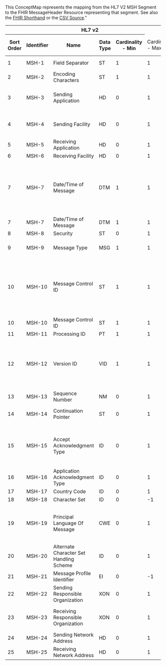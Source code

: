 
This ConceptMap represents the mapping from the HL7 V2 MSH Segment to the FHIR MessageHeader Resource representing that segment. See also the <a href='https://github.com/HL7/v2-to-fhir/blob/master/tank/Segment MSH to MessageHeader.fsh'>FHIR Shorthand</a> or the <a href='https://github.com/HL7/v2-to-fhir/blob/master/mappings/'>CSV Source</a>."
<table class='grid'><thead>
<tr><th colspan='6'>HL7 v2</th><th colspan='3'>Condition (IF True, args)</th><th colspan='7'>HL7 FHIR</th><th>&#xA0;</th><th>Comments</th></tr>
<tr><th>Sort Order</th><th>Identifier</th><th>Name</th><th>Data Type</th><th>Cardinality - Min</th><td style='border-right: 2px'>Cardinality - Max</td><th>Computable ANTLR</th><th>Computable FHIRPath</th><td style='border-right: 2px'>Narrative</td><th>FHIR Attribute</th><th>Data Type</th><th>Cardinality - Min</th><td style='border-right: 2px'>Cardinality - Max</td><th>Data Type Mapping</th><th colspan='3'>Vocabulary Mapping (IS, ID, CE, CNE, CWE)</th></tr></thead>
<tbody>
<tr><td>1</td><td>MSH-1</td><td>Field Separator</td><td>ST</td><td>1</td><td style='border-right: 2px'>1</td><td></td><td></td><td style='border-right: 2px'></td><td></td><td></td><td></td><td></td><td></td><td></td><td></td><td></td><td>Field separators are not used in FHIR. Either XML or JSON or ....</td></tr>
<tr><td>2</td><td>MSH-2</td><td>Encoding Characters</td><td>ST</td><td>1</td><td style='border-right: 2px'>1</td><td></td><td></td><td style='border-right: 2px'></td><td></td><td></td><td></td><td></td><td></td><td></td><td></td><td></td><td>Encoding characters are not used in FHIR.</td></tr>
<tr><td>3</td><td>MSH-3</td><td>Sending Application</td><td>HD</td><td>0</td><td style='border-right: 2px'>1</td><td></td><td></td><td style='border-right: 2px'></td><td>MessageHeader.source</td><td></td><td>BackboneElement</td><td>1</td><td>1</td><td>HD[MSH-3]</td><td></td><td></td><td>Example: MSH|^~%|LAB^2.16.840.1.113883.3.987.1^ISO|...
Example: MSH|^~%|LAB|…
How do we populate this if MSH-3 is not valued?</td></tr>
<tr><td>4</td><td>MSH-4</td><td>Sending Facility</td><td>HD</td><td>0</td><td style='border-right: 2px'>1</td><td></td><td></td><td style='border-right: 2px'></td><td>MessageHeader.sender(Organization)</td><td></td><td>Reference(Organization)</td><td>0</td><td>1</td><td>HD[Organization]</td><td></td><td></td><td>How do we populate this if MSH-4 is not valued?
How do we represent HD and identifiers? Need to work with InM.
Should consider aligning sender/receiver constructs.
Open gForge to request that </td></tr>
<tr><td>5</td><td>MSH-5</td><td>Receiving Application</td><td>HD</td><td>0</td><td style='border-right: 2px'>1</td><td></td><td></td><td style='border-right: 2px'></td><td>MessageHeader.destination[1]</td><td></td><td>BackboneElement</td><td>0</td><td>-1</td><td>HD[MSH-5]</td><td></td><td></td><td>Example: MSH...|RH^2.16.840.1.113883.632.3^ISO|...</td></tr>
<tr><td>6</td><td>MSH-6</td><td>Receiving Facility</td><td>HD</td><td>0</td><td style='border-right: 2px'>1</td><td></td><td></td><td style='border-right: 2px'></td><td>MessageHeader.destination[1].receiver(Organization)</td><td></td><td>Reference(Organization)</td><td>0</td><td>1</td><td>HD[MSH-6]</td><td></td><td></td><td></td></tr>
<tr><td>7</td><td>MSH-7</td><td>Date/Time of Message</td><td>DTM</td><td>1</td><td style='border-right: 2px'>1</td><td></td><td></td><td style='border-right: 2px'></td><td></td><td>MessageHeader.#ext-timestamp#</td><td>dateTime</td><td></td><td></td><td></td><td></td><td></td><td>If a message is always conveyed in a Bundle, then Bundle.timestamp could work. However, Bundle.timestamp may be better used to reflect the conversion.

See https://chat.fhir.org/#narrow/stream/179188-v2-to.20FHIR/topic/MessageHeader.2Etimestamp for a discussion on this topic.</td></tr>
<tr><td>7</td><td>MSH-7</td><td>Date/Time of Message</td><td>DTM</td><td>1</td><td style='border-right: 2px'>1</td><td></td><td></td><td style='border-right: 2px'></td><td>Bundle.timestamp=MSH-7</td><td></td><td></td><td></td><td></td><td></td><td></td><td></td><td></td></tr>
<tr><td>8</td><td>MSH-8</td><td>Security</td><td>ST</td><td>0</td><td style='border-right: 2px'>1</td><td></td><td></td><td style='border-right: 2px'></td><td>MessageHeader.meta.security</td><td></td><td>string</td><td>0</td><td>-1</td><td></td><td></td><td></td><td></td></tr>
<tr><td>9</td><td>MSH-9</td><td>Message Type</td><td>MSG</td><td>1</td><td style='border-right: 2px'>1</td><td></td><td></td><td style='border-right: 2px'></td><td>MessageHeader.event.coding</td><td></td><td>coding</td><td>1</td><td>1</td><td>MSG</td><td>Message Type[MSG.1+ MSG.2]</td><td></td><td>Set up time with InM.  Set up mapping tables for all components (message code, trigger event, structure)</td></tr>
<tr><td>10</td><td>MSH-10</td><td>Message Control ID</td><td>ST</td><td>1</td><td style='border-right: 2px'>1</td><td></td><td></td><td style='border-right: 2px'></td><td>Bundle.identifier</td><td></td><td>identifier</td><td>0</td><td>-1</td><td>ST[Identifier]</td><td></td><td></td><td>Need a gForge to request a MessageHeader.identifier (https://gforge.hl7.org/gf/project/fhir/tracker/?action=TrackerItemEdit&amp;tracker_item_id=20704&amp;start=0)
Note that if a message is part of a batch, then the MSH goes to a "sub-bundle"..
Note that as messages switch from V2 to FHIR and the response back from FHIR to V2, the "mapping engine" needs to track the actual MSH.10.00.00 value and Bundle.identifier value to connect responses correctly.</td></tr>
<tr><td>10</td><td>MSH-10</td><td>Message Control ID</td><td>ST</td><td>1</td><td style='border-right: 2px'>1</td><td></td><td></td><td style='border-right: 2px'></td><td>Bundle.type="message"</td><td></td><td></td><td></td><td></td><td></td><td></td><td></td><td></td></tr>
<tr><td>11</td><td>MSH-11</td><td>Processing ID</td><td>PT</td><td>1</td><td style='border-right: 2px'>1</td><td></td><td></td><td style='border-right: 2px'></td><td>MessageHeader.meta.tag</td><td></td><td>coding</td><td>0</td><td>-1</td><td>PT</td><td></td><td></td><td></td></tr>
<tr><td>12</td><td>MSH-12</td><td>Version ID</td><td>VID</td><td>1</td><td style='border-right: 2px'>1</td><td></td><td></td><td style='border-right: 2px'></td><td></td><td></td><td></td><td></td><td></td><td></td><td></td><td></td><td>We agreed that the version of the v2 message that was used to transform into FHIR is addressed through Provenance.  Either the Provenance instance representing the original message can include in Provenance.entity.what a binary of the total original message, or the proposed MessageHeader.identifier containing MSH-10 provides the link to the original message.</td></tr>
<tr><td>13</td><td>MSH-13</td><td>Sequence Number</td><td>NM</td><td>0</td><td style='border-right: 2px'>1</td><td></td><td></td><td style='border-right: 2px'></td><td></td><td></td><td></td><td></td><td></td><td></td><td></td><td></td><td></td></tr>
<tr><td>14</td><td>MSH-14</td><td>Continuation Pointer</td><td>ST</td><td>0</td><td style='border-right: 2px'>1</td><td></td><td></td><td style='border-right: 2px'></td><td></td><td></td><td></td><td></td><td></td><td></td><td></td><td></td><td>There is no continuation pointer concept in FHIR.  When a continuation is used, the mapper needs to continue to obtain the additional data that is defined in the mappings.</td></tr>
<tr><td>15</td><td>MSH-15</td><td>Accept Acknowledgment Type</td><td>ID</td><td>0</td><td style='border-right: 2px'>1</td><td></td><td></td><td style='border-right: 2px'></td><td></td><td>MessageHeader.#ext-acceptAcknowledgementType#</td><td></td><td></td><td></td><td></td><td>Acknowledgements</td><td></td><td>Check what LRI/LOI terminology is and use that.

We should consider creating MessageDefinition resources for each message type (and presumably response patterns (MSH-15/16 combinations)) which explicitly list out allowedResponse values</td></tr>
<tr><td>16</td><td>MSH-16</td><td>Application Acknowledgment Type</td><td>ID</td><td>0</td><td style='border-right: 2px'>1</td><td></td><td></td><td style='border-right: 2px'></td><td></td><td>MessageHeader.#ext-applicationAcknowledgementType#</td><td></td><td></td><td></td><td></td><td>Acknowledgements</td><td></td><td>Check what LRI/LOI terminology is and use that.</td></tr>
<tr><td>17</td><td>MSH-17</td><td>Country Code</td><td>ID</td><td>0</td><td style='border-right: 2px'>1</td><td></td><td></td><td style='border-right: 2px'></td><td>MessageHeader.sender(Organization.address.country)</td><td></td><td></td><td></td><td></td><td></td><td>Countries</td><td></td><td></td></tr>
<tr><td>18</td><td>MSH-18</td><td>Character Set</td><td>ID</td><td>0</td><td style='border-right: 2px'>-1</td><td></td><td></td><td style='border-right: 2px'></td><td></td><td></td><td></td><td></td><td></td><td></td><td></td><td></td><td></td></tr>
<tr><td>19</td><td>MSH-19</td><td>Principal Language Of Message</td><td>CWE</td><td>0</td><td style='border-right: 2px'>1</td><td></td><td></td><td style='border-right: 2px'></td><td>MessageHeader.language</td><td></td><td>code</td><td>0</td><td>1</td><td>CWE[Code]</td><td>Language</td><td></td><td>This does only cover the MessageHeader resource. Need to have clarity that if other resources that are part of the message that do not have Resource.meta.language valued, then it is assumed to follow MessageHeader.meta.language?? Doesn't seem RESTful, so what is the default for Resource.meta.language?</td></tr>
<tr><td>20</td><td>MSH-20</td><td>Alternate Character Set Handling Scheme</td><td>ID</td><td>0</td><td style='border-right: 2px'>1</td><td></td><td></td><td style='border-right: 2px'></td><td></td><td></td><td></td><td></td><td></td><td></td><td></td><td></td><td></td></tr>
<tr><td>21</td><td>MSH-21</td><td>Message Profile Identifier</td><td>EI</td><td>0</td><td style='border-right: 2px'>-1</td><td></td><td></td><td style='border-right: 2px'></td><td></td><td>MessageHeader.definition(MessageDefinition)???</td><td></td><td></td><td></td><td>EI[MSH-21]</td><td></td><td></td><td>Need to support multiple profiles. Also, comment on implicitRules is highly idealistic.</td></tr>
<tr><td>22</td><td>MSH-22</td><td>Sending Responsible Organization</td><td>XON</td><td>0</td><td style='border-right: 2px'>1</td><td></td><td></td><td style='border-right: 2px'></td><td>MessageHeader.responsible(Organization)</td><td></td><td>Reference(Organization)</td><td>0</td><td>1</td><td>XON[Organization]</td><td></td><td></td><td></td></tr>
<tr><td>23</td><td>MSH-23</td><td>Receiving Responsible Organization</td><td>XON</td><td>0</td><td style='border-right: 2px'>1</td><td></td><td></td><td style='border-right: 2px'></td><td>MessageHeader.destination[1].receiver(Organization)</td><td></td><td>Reference(Organization)</td><td>0</td><td>-1</td><td>XON[Organization]</td><td></td><td></td><td>This is an alternate representation of MSH-6.  The local implementation needs to determine whech components of HD vs. XON to be used and whether it may even yield a separate Organization reference.</td></tr>
<tr><td>24</td><td>MSH-24</td><td>Sending Network Address</td><td>HD</td><td>0</td><td style='border-right: 2px'>1</td><td></td><td></td><td style='border-right: 2px'></td><td>Messageheader.source.endpoint</td><td></td><td>uri</td><td>0</td><td>1</td><td>HD[MSH-24]</td><td></td><td></td><td></td></tr>
<tr><td>25</td><td>MSH-25</td><td>Receiving Network Address</td><td>HD</td><td>0</td><td style='border-right: 2px'>1</td><td></td><td></td><td style='border-right: 2px'></td><td>MessageHeader.destination[1].endpoint</td><td></td><td>uri</td><td>0</td><td>-1</td><td>HD[MSH-25]</td><td></td><td></td><td>This is an alternate representation of MSH-5.  Need to agree on prioritization.</td></tr>
</tbody></table>
